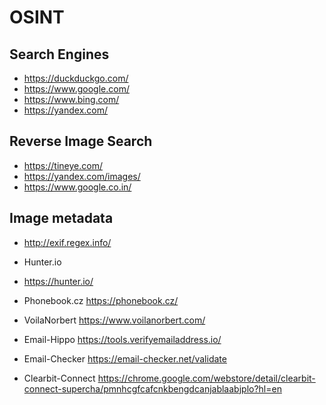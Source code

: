 # OSINT

## Search Engines
- https://duckduckgo.com/
- https://www.google.com/
- https://www.bing.com/
- https://yandex.com/

## Reverse Image Search
- https://tineye.com/
- https://yandex.com/images/
- https://www.google.co.in/

## Image metadata
- http://exif.regex.info/




- Hunter.io
- https://hunter.io/
- Phonebook.cz
https://phonebook.cz/
- VoilaNorbert
https://www.voilanorbert.com/
- Email-Hippo
https://tools.verifyemailaddress.io/
- Email-Checker
https://email-checker.net/validate
- Clearbit-Connect
https://chrome.google.com/webstore/detail/clearbit-connect-supercha/pmnhcgfcafcnkbengdcanjablaabjplo?hl=en
